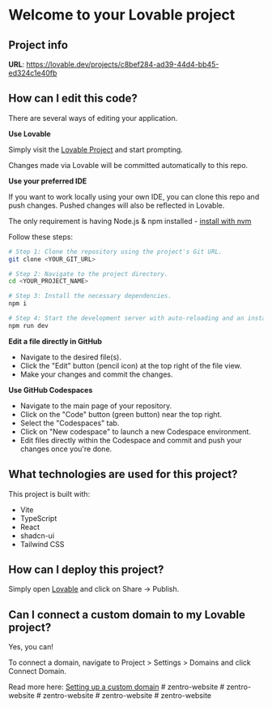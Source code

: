 # Welcome to your Lovable project

## Project info

**URL**: https://lovable.dev/projects/c8bef284-ad39-44d4-bb45-ed324c1e40fb

## How can I edit this code?

There are several ways of editing your application.

**Use Lovable**

Simply visit the [Lovable Project](https://lovable.dev/projects/c8bef284-ad39-44d4-bb45-ed324c1e40fb) and start prompting.

Changes made via Lovable will be committed automatically to this repo.

**Use your preferred IDE**

If you want to work locally using your own IDE, you can clone this repo and push changes. Pushed changes will also be reflected in Lovable.

The only requirement is having Node.js & npm installed - [install with nvm](https://github.com/nvm-sh/nvm#installing-and-updating)

Follow these steps:

```sh
# Step 1: Clone the repository using the project's Git URL.
git clone <YOUR_GIT_URL>

# Step 2: Navigate to the project directory.
cd <YOUR_PROJECT_NAME>

# Step 3: Install the necessary dependencies.
npm i

# Step 4: Start the development server with auto-reloading and an instant preview.
npm run dev
```

**Edit a file directly in GitHub**

- Navigate to the desired file(s).
- Click the "Edit" button (pencil icon) at the top right of the file view.
- Make your changes and commit the changes.

**Use GitHub Codespaces**

- Navigate to the main page of your repository.
- Click on the "Code" button (green button) near the top right.
- Select the "Codespaces" tab.
- Click on "New codespace" to launch a new Codespace environment.
- Edit files directly within the Codespace and commit and push your changes once you're done.

## What technologies are used for this project?

This project is built with:

- Vite
- TypeScript
- React
- shadcn-ui
- Tailwind CSS

## How can I deploy this project?

Simply open [Lovable](https://lovable.dev/projects/c8bef284-ad39-44d4-bb45-ed324c1e40fb) and click on Share -> Publish.

## Can I connect a custom domain to my Lovable project?

Yes, you can!

To connect a domain, navigate to Project > Settings > Domains and click Connect Domain.

Read more here: [Setting up a custom domain](https://docs.lovable.dev/features/custom-domain#custom-domain)
#   z e n t r o - w e b s i t e  
 #   z e n t r o - w e b s i t e  
 #   z e n t r o - w e b s i t e  
 #   z e n t r o - w e b s i t e  
 #   z e n t r o - w e b s i t e  
 
